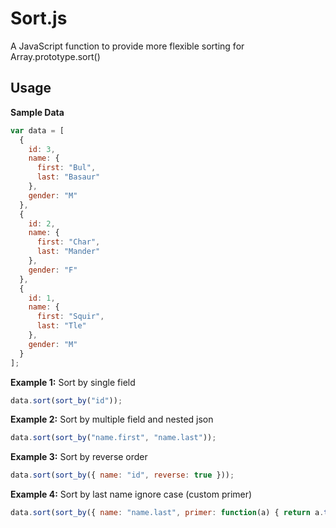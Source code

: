 # Sort.js

A JavaScript function to provide more flexible sorting for Array.prototype.sort()

## Usage
**Sample Data**
```js
var data = [
  {
    id: 3,
    name: {
      first: "Bul",
      last: "Basaur"
    },
    gender: "M"
  },
  {
    id: 2,
    name: {
      first: "Char",
      last: "Mander"
    },
    gender: "F"
  },
  {
    id: 1,
    name: {
      first: "Squir",
      last: "Tle"
    },
    gender: "M"
  }
];
```

**Example 1:**
Sort by single field
```js
data.sort(sort_by("id"));
```

**Example 2:**
Sort by multiple field and nested json
```js
data.sort(sort_by("name.first", "name.last"));
```

**Example 3:**
Sort by reverse order
```js
data.sort(sort_by({ name: "id", reverse: true }));
```

**Example 4:**
Sort by last name ignore case (custom primer)
```js
data.sort(sort_by({ name: "name.last", primer: function(a) { return a.toUpperCase() } }));
```
